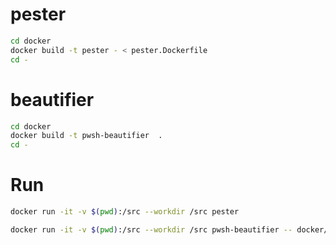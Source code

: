 # pester

```bash
cd docker
docker build -t pester - < pester.Dockerfile
cd -
```

# beautifier

```bash
cd docker
docker build -t pwsh-beautifier  .
cd -
```

# Run
```bash
docker run -it -v $(pwd):/src --workdir /src pester 
```

```bash
docker run -it -v $(pwd):/src --workdir /src pwsh-beautifier -- docker/pwsh-beautifier/pwsh-beautifier.ps1
```
